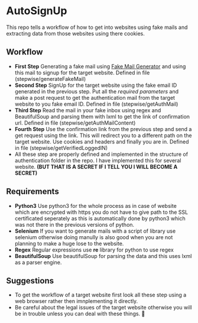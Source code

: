 # AutoSignUp
This repo tells a workflow of how to get into websites using fake mails and extracting data from those websites using there cookies.
## Workflow
- **First Step** Generating a fake mail using [Fake Mail Generator](http://www.fakemailgenerator.com/) and using this mail to signup for the target website. Defined in file (stepwise/generateFakeMail)
- **Second Step** SignUp for the target website using the fake email ID generated in the previous step. Put all the *required parameters* and make a post request to get the authentication mail from the target website to you fake email ID. Defined in file (stepwise/getAuthMail)
- **Third Step** Read the mail in your fake inbox using regex and BeautifulSoup and parsing them with lxml to get the link of confirmation url. Defined in file (stepwise/getAuthMailContent)
- **Fourth Step** Use the confirmation link from the previous step and send a get request using the link. This will redirect you to a different path on the target website. Use cookies and headers and finally you are in. Defined in file (stepwise/getVerifiedLoggedIN)
- All these step are properly defined and implemented in the structure of authentication folder in the repo. I have implemented this for several website. **(BUT THAT IS A SECRET IF I TELL YOU I WILL BECOME A SECRET)**

## Requirements
- **Python3** Use python3 for the whole process as in case of website which are encrypted with https you do not have to give path to the SSL certificated seperately as this is automatically done by python3 which was not there in the previous versions of python.
- **Selenium** If you want to generate mails with a script of library use selenium otherwise doing manully is also good when you are not planning to make a huge lose to the website.
- **Regex** Regular expressions use **re** library for python to use regex
- **BeautifulSoup** Use beautifulSoup for parsing the data and this uses lxml as a parser engine.


## Suggestions 
- To get the workflow of a target website first look all these step using a web browser rather then imnplementing it directly.
- Be careful about the legal issues of the target website otherwise you will be in trouble unless you can deal with these things.

